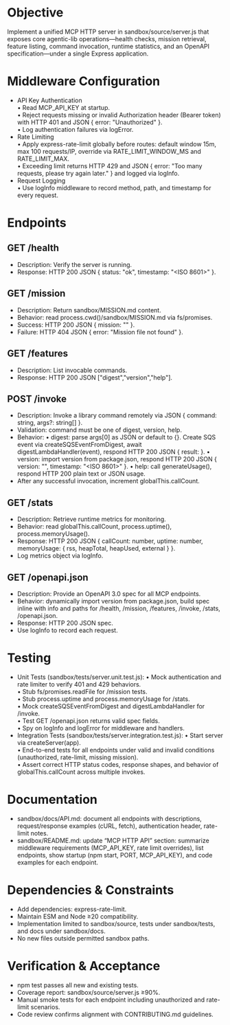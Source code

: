 # Objective
Implement a unified MCP HTTP server in sandbox/source/server.js that exposes core agentic-lib operations—health checks, mission retrieval, feature listing, command invocation, runtime statistics, and an OpenAPI specification—under a single Express application.

# Middleware Configuration
- API Key Authentication  
  • Read MCP_API_KEY at startup.  
  • Reject requests missing or invalid Authorization header (Bearer token) with HTTP 401 and JSON { error: "Unauthorized" }.  
  • Log authentication failures via logError.
- Rate Limiting  
  • Apply express-rate-limit globally before routes: default window 15m, max 100 requests/IP, override via RATE_LIMIT_WINDOW_MS and RATE_LIMIT_MAX.  
  • Exceeding limit returns HTTP 429 and JSON { error: "Too many requests, please try again later." } and logged via logInfo.
- Request Logging  
  • Use logInfo middleware to record method, path, and timestamp for every request.

# Endpoints
## GET /health
- Description: Verify the server is running.  
- Response: HTTP 200 JSON { status: "ok", timestamp: "<ISO 8601>" }.

## GET /mission
- Description: Return sandbox/MISSION.md content.  
- Behavior: read process.cwd()/sandbox/MISSION.md via fs/promises.  
- Success: HTTP 200 JSON { mission: "<file content>" }.  
- Failure: HTTP 404 JSON { error: "Mission file not found" }.

## GET /features
- Description: List invocable commands.  
- Response: HTTP 200 JSON ["digest","version","help"].

## POST /invoke
- Description: Invoke a library command remotely via JSON { command: string, args?: string[] }.  
- Validation: command must be one of digest, version, help.  
- Behavior:
  • digest: parse args[0] as JSON or default to {}.  Create SQS event via createSQSEventFromDigest, await digestLambdaHandler(event), respond HTTP 200 JSON { result: <handler output> }.
  • version: import version from package.json, respond HTTP 200 JSON { version: "<version>", timestamp: "<ISO 8601>" }.
  • help: call generateUsage(), respond HTTP 200 plain text or JSON usage.
- After any successful invocation, increment globalThis.callCount.

## GET /stats
- Description: Retrieve runtime metrics for monitoring.  
- Behavior: read globalThis.callCount, process.uptime(), process.memoryUsage().  
- Response: HTTP 200 JSON { callCount: number, uptime: number, memoryUsage: { rss, heapTotal, heapUsed, external } }.
- Log metrics object via logInfo.

## GET /openapi.json
- Description: Provide an OpenAPI 3.0 spec for all MCP endpoints.  
- Behavior: dynamically import version from package.json, build spec inline with info and paths for /health, /mission, /features, /invoke, /stats, /openapi.json.  
- Response: HTTP 200 JSON spec.  
- Use logInfo to record each request.

# Testing
- Unit Tests (sandbox/tests/server.unit.test.js):
  • Mock authentication and rate limiter to verify 401 and 429 behaviors.  
  • Stub fs/promises.readFile for /mission tests.  
  • Stub process.uptime and process.memoryUsage for /stats.  
  • Mock createSQSEventFromDigest and digestLambdaHandler for /invoke.  
  • Test GET /openapi.json returns valid spec fields.  
  • Spy on logInfo and logError for middleware and handlers.
- Integration Tests (sandbox/tests/server.integration.test.js):
  • Start server via createServer(app).  
  • End-to-end tests for all endpoints under valid and invalid conditions (unauthorized, rate-limit, missing mission).  
  • Assert correct HTTP status codes, response shapes, and behavior of globalThis.callCount across multiple invokes.

# Documentation
- sandbox/docs/API.md: document all endpoints with descriptions, request/response examples (cURL, fetch), authentication header, rate-limit notes.
- sandbox/README.md: update “MCP HTTP API” section: summarize middleware requirements (MCP_API_KEY, rate limit overrides), list endpoints, show startup (npm start, PORT, MCP_API_KEY), and code examples for each endpoint.

# Dependencies & Constraints
- Add dependencies: express-rate-limit.  
- Maintain ESM and Node ≥20 compatibility.  
- Implementation limited to sandbox/source, tests under sandbox/tests, and docs under sandbox/docs.  
- No new files outside permitted sandbox paths.

# Verification & Acceptance
- npm test passes all new and existing tests.  
- Coverage report: sandbox/source/server.js ≥90%.  
- Manual smoke tests for each endpoint including unauthorized and rate-limit scenarios.  
- Code review confirms alignment with CONTRIBUTING.md guidelines.